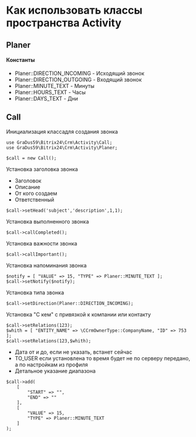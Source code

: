 # Как использовать классы пространства Activity

## Planer

#### Константы

- Planer::DIRECTION_INCOMING - Исходящий звонок
- Planer::DIRECTION_OUTGOING - Входящий звонок
- Planer::MINUTE_TEXT - Минуты
- Planer::HOURS_TEXT - Часы
- Planer::DAYS_TEXT - Дни

## Call

Инициализация классадля создания звонка
```
use GraDus59\Bitrix24\Crm\Activity\Call;
use GraDus59\Bitrix24\Crm\Activity\Planer;

$call = new Call();
```

Установка заголовка звонка
- Заголовок
- Описание
- От кого создаем
- Ответственный
```
$call->setHead('subject','description',1,1);
```

Установка выполненного звонка
```
$call->callCompleted();
```

Установка важности звонка
```
$call->callImportant();
```

Установка напоминания звонка
```
$notify = [ "VALUE" => 15, "TYPE" => Planer::MINUTE_TEXT ];
$call->setNotify($notify);
```

Установка типа звонка
```
$call->setDirection(Planer::DIRECTION_INCOMING);
```

Установка "С кем" с привязкой к компании или контакту
```
$call->setRelations(123);
$whith = [ "ENTITY_NAME" => \CCrmOwnerType::CompanyName, "ID" => 753 ];
$call->setRelations(123,$whith);
```
- Дата от и до, если не указать, встанет сейчас
- TO_USER если установлена то время будет не по серверу передано, а по настройкам из профиля
- Детальное указание диапазона
```
$call->add(
    [
        "START" => "", 
        "END" => ""
    ],
    [
        "VALUE" => 15, 
        "TYPE" => Planer::MINUTE_TEXT
    ]
);
```
